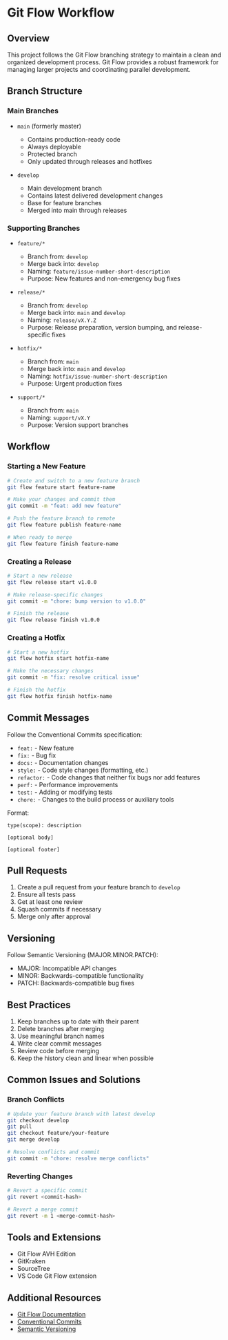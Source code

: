 # Git Flow Workflow

## Overview

This project follows the Git Flow branching strategy to maintain a clean and organized development process. Git Flow provides a robust framework for managing larger projects and coordinating parallel development.

## Branch Structure

### Main Branches

- `main` (formerly master)
  - Contains production-ready code
  - Always deployable
  - Protected branch
  - Only updated through releases and hotfixes

- `develop`
  - Main development branch
  - Contains latest delivered development changes
  - Base for feature branches
  - Merged into main through releases

### Supporting Branches

- `feature/*`
  - Branch from: `develop`
  - Merge back into: `develop`
  - Naming: `feature/issue-number-short-description`
  - Purpose: New features and non-emergency bug fixes

- `release/*`
  - Branch from: `develop`
  - Merge back into: `main` and `develop`
  - Naming: `release/vX.Y.Z`
  - Purpose: Release preparation, version bumping, and release-specific fixes

- `hotfix/*`
  - Branch from: `main`
  - Merge back into: `main` and `develop`
  - Naming: `hotfix/issue-number-short-description`
  - Purpose: Urgent production fixes

- `support/*`
  - Branch from: `main`
  - Naming: `support/vX.Y`
  - Purpose: Version support branches

## Workflow

### Starting a New Feature

```bash
# Create and switch to a new feature branch
git flow feature start feature-name

# Make your changes and commit them
git commit -m "feat: add new feature"

# Push the feature branch to remote
git flow feature publish feature-name

# When ready to merge
git flow feature finish feature-name
```

### Creating a Release

```bash
# Start a new release
git flow release start v1.0.0

# Make release-specific changes
git commit -m "chore: bump version to v1.0.0"

# Finish the release
git flow release finish v1.0.0
```

### Creating a Hotfix

```bash
# Start a new hotfix
git flow hotfix start hotfix-name

# Make the necessary changes
git commit -m "fix: resolve critical issue"

# Finish the hotfix
git flow hotfix finish hotfix-name
```

## Commit Messages

Follow the Conventional Commits specification:

- `feat:` - New feature
- `fix:` - Bug fix
- `docs:` - Documentation changes
- `style:` - Code style changes (formatting, etc.)
- `refactor:` - Code changes that neither fix bugs nor add features
- `perf:` - Performance improvements
- `test:` - Adding or modifying tests
- `chore:` - Changes to the build process or auxiliary tools

Format:

```git
type(scope): description

[optional body]

[optional footer]
```

## Pull Requests

1. Create a pull request from your feature branch to `develop`
2. Ensure all tests pass
3. Get at least one review
4. Squash commits if necessary
5. Merge only after approval

## Versioning

Follow Semantic Versioning (MAJOR.MINOR.PATCH):

- MAJOR: Incompatible API changes
- MINOR: Backwards-compatible functionality
- PATCH: Backwards-compatible bug fixes

## Best Practices

1. Keep branches up to date with their parent
2. Delete branches after merging
3. Use meaningful branch names
4. Write clear commit messages
5. Review code before merging
6. Keep the history clean and linear when possible

## Common Issues and Solutions

### Branch Conflicts

```bash
# Update your feature branch with latest develop
git checkout develop
git pull
git checkout feature/your-feature
git merge develop

# Resolve conflicts and commit
git commit -m "chore: resolve merge conflicts"
```

### Reverting Changes

```bash
# Revert a specific commit
git revert <commit-hash>

# Revert a merge commit
git revert -m 1 <merge-commit-hash>
```

## Tools and Extensions

- Git Flow AVH Edition
- GitKraken
- SourceTree
- VS Code Git Flow extension

## Additional Resources

- [Git Flow Documentation](https://nvie.com/posts/a-successful-git-branching-model/)
- [Conventional Commits](https://www.conventionalcommits.org/)
- [Semantic Versioning](https://semver.org/)
